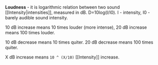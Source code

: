 **Loudness** - it is logarithmic relation between two sound [[Intensity|intensities]], measured in dB. D=10log(I/I0). I - intensity, I0 - barely audible sound intensity.

10 dB increase means 10 times louder (more intense), 
20 dB increase means 100 times louder.

10 dB decrease means 10 times quiter.
20 dB decrease means 100 times quiter.

X dB increase means `10 ^ (X/10)` [[Intensity]] increase.
